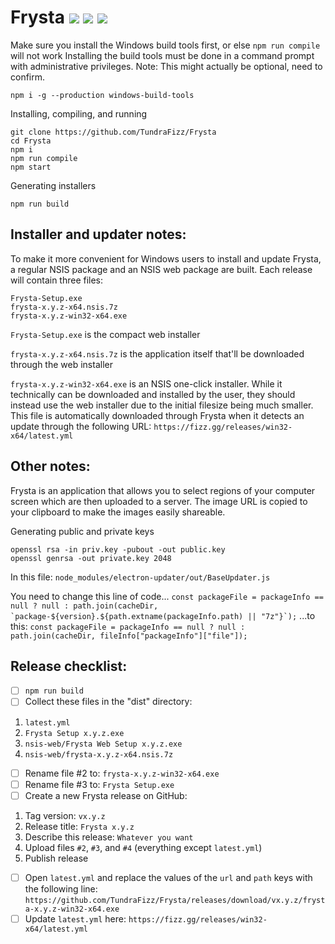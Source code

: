 # Frysta ![](https://img.shields.io/badge/Node.js-9.3-7fbd42.svg?style=plastic) ![](https://img.shields.io/badge/C++-17-2281e3.svg?style=plastic) ![](https://img.shields.io/badge/Status-In%20Development-EE7600.svg?style=plastic)

Make sure you install the Windows build tools first, or else `npm run compile` will not work
Installing the build tools must be done in a command prompt with administrative privileges.
Note: This might actually be optional, need to confirm.
```
npm i -g --production windows-build-tools
```

Installing, compiling, and running
```
git clone https://github.com/TundraFizz/Frysta
cd Frysta
npm i
npm run compile
npm start
```

Generating installers
```
npm run build
```

## Installer and updater notes:

To make it more convenient for Windows users to install and update Frysta, a regular NSIS package and an NSIS web package are built. Each release will contain three files:
```
Frysta-Setup.exe
frysta-x.y.z-x64.nsis.7z
frysta-x.y.z-win32-x64.exe
```

`Frysta-Setup.exe` is the compact web installer

`frysta-x.y.z-x64.nsis.7z` is the application itself that'll be downloaded through the web installer

`frysta-x.y.z-win32-x64.exe` is an NSIS one-click installer. While it technically can be downloaded and installed by the user, they should instead use the web installer due to the initial filesize being much smaller. This file is automatically downloaded through Frysta when it detects an update through the following URL: `https://fizz.gg/releases/win32-x64/latest.yml`

## Other notes:

Frysta is an application that allows you to select regions of your computer screen which are then uploaded to a server. The image URL is copied to your clipboard to make the images easily shareable.

Generating public and private keys
```
openssl rsa -in priv.key -pubout -out public.key
openssl genrsa -out private.key 2048
```

In this file:
`node_modules/electron-updater/out/BaseUpdater.js`

You need to change this line of code...
``const packageFile = packageInfo == null ? null : path.join(cacheDir, `package-${version}.${path.extname(packageInfo.path) || "7z"}`);``
...to this:
``const packageFile = packageInfo == null ? null : path.join(cacheDir, fileInfo["packageInfo"]["file"]);``

## Release checklist:

- [ ] `npm run build`
- [ ] Collect these files in the "dist" directory:
1. `latest.yml`
2. `Frysta Setup x.y.z.exe`
3. `nsis-web/Frysta Web Setup x.y.z.exe`
4. `nsis-web/frysta-x.y.z-x64.nsis.7z`
- [ ] Rename file #2 to: `frysta-x.y.z-win32-x64.exe`
- [ ] Rename file #3 to: `Frysta Setup.exe`
- [ ] Create a new Frysta release on GitHub:
1. Tag version: `vx.y.z`
2. Release title: `Frysta x.y.z`
3. Describe this release: `Whatever you want`
4. Upload files `#2`, `#3`, and `#4` (everything except `latest.yml`)
5. Publish release
- [ ] Open `latest.yml` and replace the values of the `url` and `path` keys with the following line: `https://github.com/TundraFizz/Frysta/releases/download/vx.y.z/frysta-x.y.z-win32-x64.exe`
- [ ] Update `latest.yml` here: `https://fizz.gg/releases/win32-x64/latest.yml`
